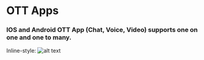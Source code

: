 # OTT Apps

### IOS and Android OTT App (Chat, Voice, Video) supports one on one and one to many.


Inline-style: 
![alt text](https://user-images.githubusercontent.com/26701933/79405928-5c667400-7f9e-11ea-8a46-7ec0dbdb37bc.png "X Code Ciew")
